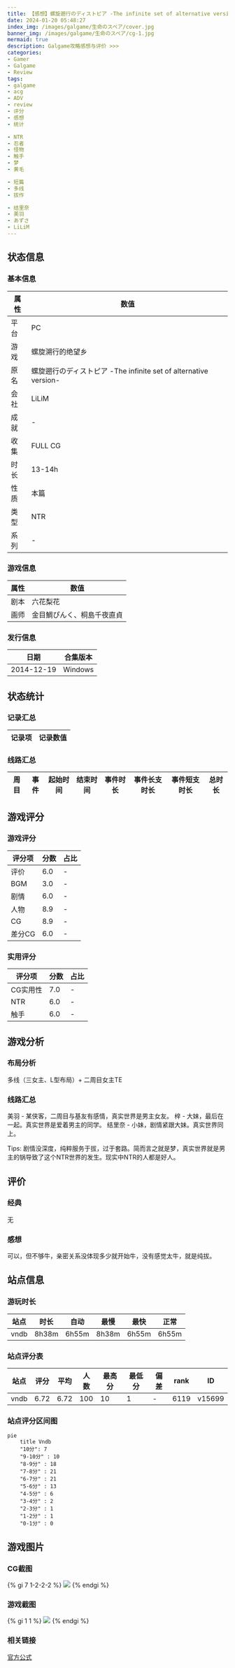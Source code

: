 ```yaml
---
title: 【感想】螺旋遡行のディストピア -The infinite set of alternative version-
date: 2024-01-20 05:48:27
index_img: /images/galgame/生命のスペア/cover.jpg
banner_img: /images/galgame/生命のスペア/cg-1.jpg
mermaid: true
description: Galgame攻略感想与评价 >>> 
categories:
- Gamer
- Galgame
- Review
tags:
- galgame
- acg
- ADV
- review
- 评分
- 感想
- 统计

- NTR
- 忍者
- 怪物
- 触手
- 梦
- 黄毛

- 短篇
- 多线
- 拔作

- 结里奈
- 美羽
- あずさ
- LiLiM
---
```


## 状态信息
### 基本信息
| 属性 | 数值 |
| --- | --- |
| 平台 | PC |
| 游戏 | 螺旋溯行的绝望乡 |
| 原名 | 螺旋遡行のディストピア -The infinite set of alternative version- |
| 会社 | LiLiM |
| 成就 | - |
| 收集 | FULL CG |
| 时长 | 13-14h |
| 性质 | 本篇 |
| 类型 | NTR |
| 系列 | - |

### 游戏信息
| 属性 | 数值 |
| --- | --- |
| 剧本 | 六花梨花 |
| 画师 | 金目鯛ぴんく、桐島千夜直貞 |

### 发行信息
| 日期 | 合集版本 |
| --- | --- |
| 2014-12-19 | Windows |

## 状态统计
### 记录汇总
| 记录项 | 记录数值 |
| --- | --- |

### 线路汇总
| 周目 | 事件 | 起始时间 | 结束时间 | 事件时长 | 事件长支时长 | 事件短支时长 | 总时长 |
| --- | --- | --- | --- | --- | --- | --- | --- |


## 游戏评分
### 游戏评分
| 评分项 | 分数 | 占比 |
| --- | --- | --- |
| 评价 | 6.0 | - |
| BGM | 3.0 | - |
| 剧情 | 6.0 | - |
| 人物 | 8.9 | - |
| CG | 8.9 | - |
| 差分CG | 6.0 | - |

### 实用评分
| 评分项 | 分数 | 占比 |
| --- | --- | --- |
| CG实用性 | 7.0 | - |
| NTR | 6.0 | - |
| 触手 | 6.0 | - |


## 游戏分析
### 布局分析
多线（三女主、L型布局）+ 二周目女主TE

### 线路汇总
美羽 - 某侠客，二周目与基友有感情，真实世界是男主女友。
梓 - 大妹，最后在一起。真实世界是爱着男主的同学。
结里奈 - 小妹，剧情紧跟大妹。真实世界同上。

Tips: 剧情没深度，纯粹服务于拔，过于套路。简而言之就是梦，真实世界就是男主的锅导致了这个NTR世界的发生。现实中NTR的人都是好人。


## 评价
### 经典
无

### 感想
可以，但不够牛，亲密关系没体现多少就开始牛，没有感觉太牛，就是纯拔。

## 站点信息
### 游玩时长
| 站点 | 时长 | 自动 | 最慢 | 最快 | 正常 |
| --- | --- | --- | --- | --- | --- | 
| vndb | 8h38m | 6h55m | 8h38m | 6h55m | 6h55m |

### 站点评分表
| 站点 | 评分 | 平均 | 人数 | 最高分 | 最低分 | 偏差 | rank | ID |
| --- | --- | --- | --- | --- | --- | --- | --- | --- |
| vndb | 6.72 | 6.72 | 100 | 10 | 1 | - | 6119 | v15699 |

### 站点评分区间图
```mermaid
pie
    title Vndb
    "10分": 7
    "9-10分" : 10
    "8-9分" : 18
    "7-8分" : 21
    "6-7分" : 21
    "5-6分" : 13
    "4-5分" : 6
    "3-4分" : 2
    "2-3分" : 1
    "1-2分" : 1
    "0-1分" : 0
```

## 游戏图片
### CG截图
{% gi 7 1-2-2-2 %}
![](/images/galgame/生命のスペア/cg-1.jpg)
{% endgi %}

### 游戏截图
{% gi 1 1 %}
![](/images/galgame/生命のスペア/cover.jpg)
{% endgi %}

### 相关链接
[官方公式]()